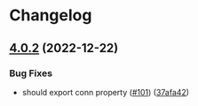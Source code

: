 # Changelog

## [4.0.2](https://github.com/ali-sdk/ali-rds/compare/v4.0.1...v4.0.2) (2022-12-22)


### Bug Fixes

* should export conn property ([#101](https://github.com/ali-sdk/ali-rds/issues/101)) ([37afa42](https://github.com/ali-sdk/ali-rds/commit/37afa420f3330cbc7a5e6e68da88086339a2a955))
